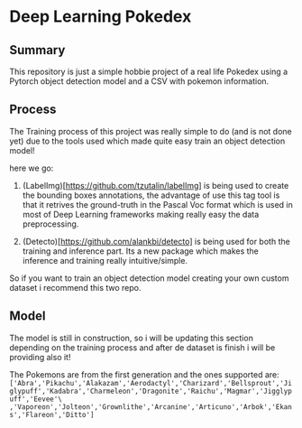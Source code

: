 # Deep Learning Pokedex

## Summary

This repository is just a simple hobbie project of a real life Pokedex using a Pytorch object detection model and a CSV with pokemon information.

## Process

The Training process of this project was really simple to do (and is not done yet) due to the tools used which made quite easy train an object detection model!

here we go:

1. (LabelImg)[https://github.com/tzutalin/labelImg] is being used to create the bounding boxes annotations, the advantage of use this tag tool is that it retrives the ground-truth in the Pascal Voc format which is used in most of Deep Learning frameworks making really easy the data preprocessing.

2. (Detecto)[https://github.com/alankbi/detecto] is being used for both the training and inference part. Its a new package which makes the inference and training really intuitive/simple.

So if you want to train an object detection model creating your own custom dataset i recommend this two repo.

## Model

The model is still in construction, so i will be updating this section depending on the training process and after de dataset is finish i will be providing also it!

The Pokemons are from the first generation and the ones supported are:
` ['Abra','Pikachu','Alakazam','Aerodactyl','Charizard','Bellsprout','Jiglypuff','Kadabra','Charmeleon','Dragonite','Raichu','Magmar','Jigglypuff','Eevee'\
    ,'Vaporeon','Jolteon','Grownlithe','Arcanine','Articuno','Arbok','Ekans','Flareon','Ditto'] `

